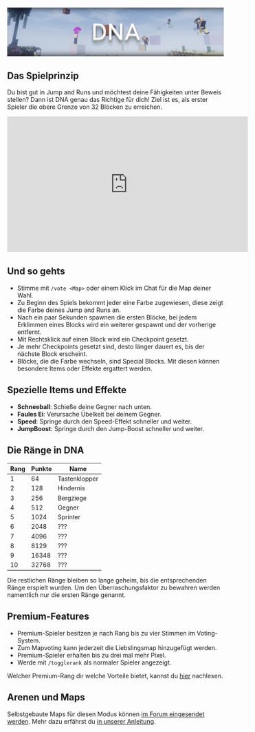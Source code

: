 ![DNA](img/DNA.png)

## Das Spielprinzip
Du bist gut in Jump and Runs und möchtest deine Fähigkeiten unter Beweis stellen? Dann ist DNA genau das Richtige für dich! Ziel ist es, als erster Spieler die obere
Grenze von 32 Blöcken zu erreichen.

<iframe width="560" height="315" src="https://www.youtube.com/embed/0xjnQXqb7-A" frameborder="0" allowfullscreen></iframe>

<p></p>

## Und so gehts
- Stimme mit `/vote <Map>` oder einem Klick im Chat für die Map deiner Wahl.
- Zu Beginn des Spiels bekommt jeder eine Farbe zugewiesen, diese zeigt die Farbe deines Jump and Runs an.
- Nach ein paar Sekunden spawnen die ersten Blöcke, bei jedem Erklimmen eines Blocks wird ein weiterer gespawnt und der vorherige entfernt.
- Mit Rechtsklick auf einen Block wird ein Checkpoint gesetzt.
- Je mehr Checkpoints gesetzt sind, desto länger dauert es, bis der nächste Block erscheint.
- Blöcke, die die Farbe wechseln, sind Special Blocks. Mit diesen können besondere Items oder Effekte ergattert werden.

## Spezielle Items und Effekte

- **Schneeball**: Schieße deine Gegner nach unten.
- **Faules Ei**: Verursache Übelkeit bei deinem Gegner.
- **Speed**: Springe durch den Speed-Effekt schneller und weiter.
- **JumpBoost**: Springe durch den Jump-Boost schneller und weiter.

## Die Ränge in DNA

| Rang | Punkte | Name |
| ------ | ------ | ------ |
| 1 | 64 | Tastenklopper |
| 2 | 128 | Hindernis |
| 3 | 256 | Bergziege |
| 4 | 512 | Gegner |
| 5 | 1024 | Sprinter |
| 6 | 2048 | ??? |
| 7 | 4096 | ??? |
| 8 | 8129 | ??? |
| 9 | 16348 | ??? |
| 10 | 32768 | ??? |

Die restlichen Ränge bleiben so lange geheim, bis die entsprechenden Ränge erspielt wurden. Um den Überraschungsfaktor zu bewahren werden namentlich nur die ersten Ränge genannt.

## Premium-Features

- Premium-Spieler besitzen je nach Rang bis zu vier Stimmen im Voting-System.
- Zum Mapvoting kann jederzeit die Liebslingsmap hinzugefügt werden.
- Premium-Spieler erhalten bis zu drei mal mehr Pixel.
- Werde mit `/togglerank` als normaler Spieler angezeigt.

Welcher Premium-Rang dir welche Vorteile bietet, kannst du [hier](/ranks/premium/) nachlesen.

## Arenen und Maps
Selbstgebaute Maps für diesen Modus können <a href="https://forum.timolia.de/forums/map-einsendungen.61/" target="_blank">im Forum eingesendet werden</a>. Mehr dazu erfährst du 
<a href="https://forum.timolia.de/threads/wie-sende-ich-eine-map-ein.21267/" target="_blank">in unserer Anleitung</a>.